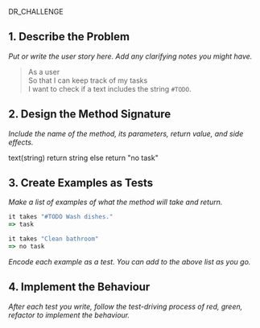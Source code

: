 DR_CHALLENGE

## 1. Describe the Problem

_Put or write the user story here. Add any clarifying notes you might have._

> As a user  
> So that I can keep track of my tasks  
> I want to check if a text includes the string `#TODO`.

## 2. Design the Method Signature

_Include the name of the method, its parameters, return value, and side effects._

text(string)
return string
else
return "no task"

## 3. Create Examples as Tests

_Make a list of examples of what the method will take and return._

```ruby
it takes "#TODO Wash dishes."
=> task

it takes "Clean bathroom"
=> no task

```

_Encode each example as a test. You can add to the above list as you go._

## 4. Implement the Behaviour

_After each test you write, follow the test-driving process of red, green, refactor to implement the behaviour._
